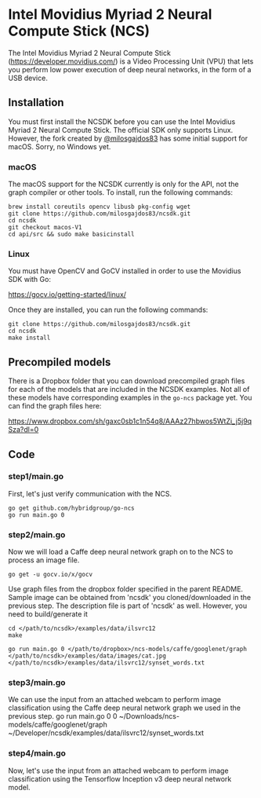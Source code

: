 # Intel Movidius Myriad 2 Neural Compute Stick (NCS)

The Intel Movidius Myriad 2 Neural Compute Stick (https://developer.movidius.com/) is a Video Processing Unit (VPU) that lets you perform low power execution of deep neural networks, in the form of a USB device.

## Installation

You must first install the NCSDK before you can use the Intel Movidius Myriad 2 Neural Compute Stick. The official SDK only supports Linux. However, the fork created by [@milosgajdos83](https://github.com/milosgajdos83) has some initial support for macOS. Sorry, no Windows yet.

### macOS

The macOS support for the NCSDK currently is only for the API, not the graph compiler or other tools. To install, run the following commands:

    brew install coreutils opencv libusb pkg-config wget
    git clone https://github.com/milosgajdos83/ncsdk.git
    cd ncsdk
    git checkout macos-V1
    cd api/src && sudo make basicinstall

### Linux

You must have OpenCV and GoCV installed in order to use the Movidius SDK with Go:

https://gocv.io/getting-started/linux/

Once they are installed, you can run the following commands:

    git clone https://github.com/milosgajdos83/ncsdk.git
    cd ncsdk
    make install

## Precompiled models

There is a Dropbox folder that you can download precompiled graph files for each of the models that are included in the NCSDK examples. Not all of these models have corresponding examples in the `go-ncs` package yet. You can find the graph files here:

https://www.dropbox.com/sh/gaxc0sb1c1n54q8/AAAz27hbwos5WtZi_j5j9qSza?dl=0

## Code

### step1/main.go

First, let's just verify communication with the NCS.

	go get github.com/hybridgroup/go-ncs
	go run main.go 0

### step2/main.go

Now we will load a Caffe deep neural network graph on to the NCS to process an image file.

	go get -u gocv.io/x/gocv

Use graph files from the dropbox folder specified in the parent README.
Sample image can be obtained from 'ncsdk' you cloned/downloaded in the previous step.
The description file is part of 'ncsdk' as well. However, you need to build/generate it

    cd </path/to/ncsdk>/examples/data/ilsvrc12
    make

    go run main.go 0 </path/to/dropbox>/ncs-models/caffe/googlenet/graph </path/to/ncsdk>/examples/data/images/cat.jpg </path/to/ncsdk>/examples/data/ilsvrc12/synset_words.txt

### step3/main.go

We can use the input from an attached webcam to perform image classification using the Caffe deep neural network graph we used in the previous step.
    go run main.go 0 0 ~/Downloads/ncs-models/caffe/googlenet/graph ~/Developer/ncsdk/examples/data/ilsvrc12/synset_words.txt

### step4/main.go

Now, let's use the input from an attached webcam to perform image classification using the Tensorflow Inception v3 deep neural network model.
